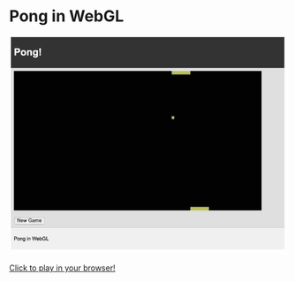 # Pong in WebGL

<a href = "https://wconstab.github.io/webglfun/">
    <img src="assets/pong.jpg" alt="Pong WebGL Screenshot" width="600"/>
</a>

[Click to play in your browser!](https://wconstab.github.io/webglfun/)


